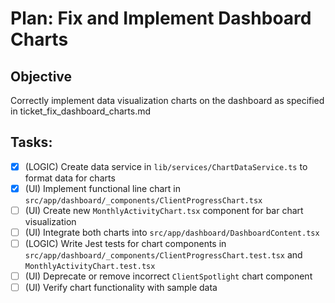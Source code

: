 # Plan: Fix and Implement Dashboard Charts

## Objective
Correctly implement data visualization charts on the dashboard as specified in ticket_fix_dashboard_charts.md

## Tasks:
- [x] (LOGIC) Create data service in `lib/services/ChartDataService.ts` to format data for charts
- [x] (UI) Implement functional line chart in `src/app/dashboard/_components/ClientProgressChart.tsx`
- [ ] (UI) Create new `MonthlyActivityChart.tsx` component for bar chart visualization
- [ ] (UI) Integrate both charts into `src/app/dashboard/DashboardContent.tsx`
- [ ] (LOGIC) Write Jest tests for chart components in `src/app/dashboard/_components/ClientProgressChart.test.tsx` and `MonthlyActivityChart.test.tsx`
- [ ] (UI) Deprecate or remove incorrect `ClientSpotlight` chart component
- [ ] (UI) Verify chart functionality with sample data